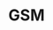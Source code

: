 ---
title: GSM
description: 'Enables GSM/GRPS network connection using the Arduino GSM Shield.'
importantnote: 'The GSM Shield is a retired product.'
---